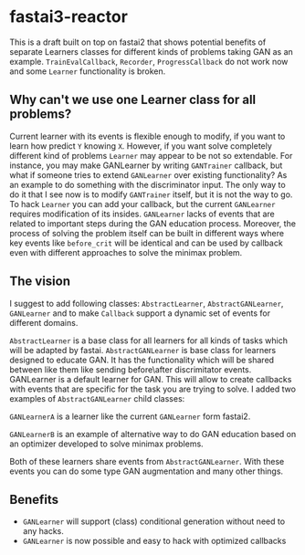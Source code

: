 # fastai3-reactor

This is a draft built on top on fastai2 that shows potential benefits of separate Learners classes for different kinds of problems taking GAN as an example.
`TrainEvalCallback`, `Recorder`, `ProgressCallback` do not work now and some `Learner` functionality is broken.

## Why can't we use one Learner class for all problems?

Current learner with its events is flexible enough to modify, if you want to learn how predict `Y` knowing `X`. However, if you want solve completely different kind of problems `Learner` may appear to be not so extendable. For instance, you may make GANLearner by writing `GANTrainer` callback, but what if someone tries to extend `GANLearner` over existing functionality? As an example to do something with the discriminator input. The only way to do it that I see now is to modify `GANTrainer` itself, but it is not the way to go. To hack `Learner` you can add your callback, but the current `GANLearner` requires modification of its insides. `GANLearner` lacks of events that are related to important steps during the GAN education process. Moreover, the process of solving the problem itself can be built in different ways where key events like `before_crit` will be identical and can be used by callback even with different approaches to solve the minimax problem.

## The vision

I suggest to add following classes: `AbstractLearner`, `AbstractGANLearner`, `GANLearner` and to make `Callback` support a dynamic set of events for different domains.

`AbstractLearner` is a base class for all learners for all kinds of tasks which will be adapted by fastai.
`AbstractGANLearner` is base class for learners designed to educate GAN. It has the functionality which will be shared between like them like sending before\after discrimitator events.
GANLearner is a default learner for GAN.
This will allow to create callbacks with events that are specific for the task you are trying to solve. I added two examples of `AbstractGANLearner` child classes:

`GANLearnerA` is a learner like the current `GANLearner` form fastai2.

`GANLearnerB` is an example of alternative way to do GAN education based on an optimizer developed to solve minimax problems.

Both of these learners share events from `AbstractGANLearner`. With these events you can do some type GAN augmentation and many other things.

## Benefits
- `GANLearner` will support (class) conditional generation without need to any hacks.
- `GANLearner` is now possible and easy to hack with optimized callbacks
